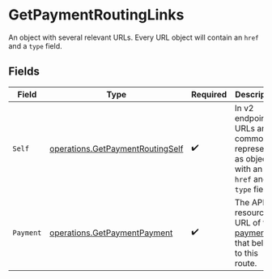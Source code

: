 # GetPaymentRoutingLinks

An object with several relevant URLs. Every URL object will contain an `href` and a `type` field.


## Fields

| Field                                                                                      | Type                                                                                       | Required                                                                                   | Description                                                                                |
| ------------------------------------------------------------------------------------------ | ------------------------------------------------------------------------------------------ | ------------------------------------------------------------------------------------------ | ------------------------------------------------------------------------------------------ |
| `Self`                                                                                     | [operations.GetPaymentRoutingSelf](../../models/operations/getpaymentroutingself.md)       | :heavy_check_mark:                                                                         | In v2 endpoints, URLs are commonly represented as objects with an `href` and `type` field. |
| `Payment`                                                                                  | [operations.GetPaymentPayment](../../models/operations/getpaymentpayment.md)               | :heavy_check_mark:                                                                         | The API resource URL of the [payment](get-payment) that belong to this route.              |
